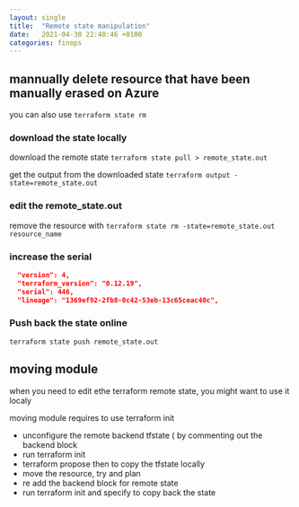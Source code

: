 ```yaml
---
layout: single
title:  "Remote state manipulation"
date:   2021-04-30 22:40:46 +0100
categories: finops
---
```


## mannually delete resource that have been manually erased on Azure

you can also use `terraform state rm`

### download the state locally

download the remote state `terraform state pull > remote_state.out`

get the output from the downloaded state `terraform output -state=remote_state.out`

### edit the remote_state.out

remove the resource with `terraform state rm -state=remote_state.out resource_name`

### increase the serial

```json
  "version": 4,
  "terraform_version": "0.12.19",
  "serial": 446,
  "lineage": "1369ef92-2fb8-0c42-53eb-13c65ceac40c",
```

### Push back the state online

`terraform state push remote_state.out`

## moving module

when you need to edit ethe terraform remote state, you might want to use it localy

moving module requires to use terraform init

- unconfigure the remote backend tfstate ( by commenting out the backend block
- run terraform init
- terraform propose then to copy the tfstate locally 
- move the resource, try and plan
- re add the backend block for remote state
- run terraform init and specify to copy back the state